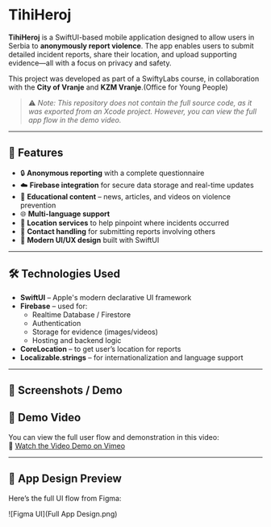 # TihiHeroj

**TihiHeroj** is a SwiftUI-based mobile application designed to allow users in Serbia to **anonymously report violence**. The app enables users to submit detailed incident reports, share their location, and upload supporting evidence—all with a focus on privacy and safety.

This project was developed as part of a SwiftyLabs course, in collaboration with the **City of Vranje** and **KZM Vranje**.(Office for Young People)  
> ⚠️ *Note: This repository does not contain the full source code, as it was exported from an Xcode project. However, you can view the full app flow in the demo video.*

---

## 🚀 Features

- 🔒 **Anonymous reporting** with a complete questionnaire
- ☁️ **Firebase integration** for secure data storage and real-time updates
- 📰 **Educational content** – news, articles, and videos on violence prevention
- 🌐 **Multi-language support**
- 📍 **Location services** to help pinpoint where incidents occurred
- 👤 **Contact handling** for submitting reports involving others
- 🎨 **Modern UI/UX design** built with SwiftUI

---

## 🛠️ Technologies Used

- **SwiftUI** – Apple's modern declarative UI framework
- **Firebase** – used for:
  - Realtime Database / Firestore
  - Authentication
  - Storage for evidence (images/videos)
  - Hosting and backend logic
- **CoreLocation** – to get user’s location for reports
- **Localizable.strings** – for internationalization and language support

---

## 📸 Screenshots / Demo
## 🎥 Demo Video

You can view the full user flow and demonstration in this video:  
📎 [Watch the Video Demo on Vimeo](https://vimeo.com/1106608482)


---

## 🎨 App Design Preview

Here’s the full UI flow from Figma:

![Figma UI](Full App Design.png)
